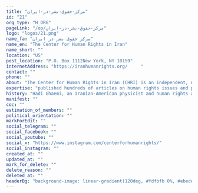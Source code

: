 ```yaml
---
title: "مرکز-حقوق-بشر-در-ایران"
id: "21"
org_type: "H_ORG"
pageLink: "/op/مرکز-حقوق-بشر-در-ایران"
logo: "logos/21.png"
name_fa: "مرکز حقوق بشر در ایران"
name_en: "The Center for Human Rights in Iran"
name_short: ""
location: "US"
post_location: "P.O. Box 1112New York, NY 10159"
internetAddress: "https://iranhumanrights.org/     "
contact: ""
phone: ""
about: "The Center for Human Rights in Iran (CHRI) is an independent, non-partisan, and non-profit organization dedicated to promoting and protecting human rights in Iran."
expertise: "published hundreds of articles on human rights issues and press releases on urgent developments, all in both English and Persian, directly distributed to over 4,000 government, UN, NGO and media leaders worldwide."
history: "Hadi Ghaemi, an Iranian-American physicist and human rights advocate, founded CHRI in 2008 along with other activists."
manifest: ""
coc: ""
estimation_of_members: ""
political_orientation: ""
markForEdit: ""
social_telegram: ""
social_facebook: ""
social_youtube: ""
social_x: "https://www.instagram.com/centerforhumanrights/"
social_instagram: ""
created_at: ""
updated_at: ""
mark_for_delete: ""
delete_reason: ""
deleted_at: ""
headerBg: "background-image: linear-gradient(120deg, #fdfbfb 0%, #ebedee 100%);"
---
```


